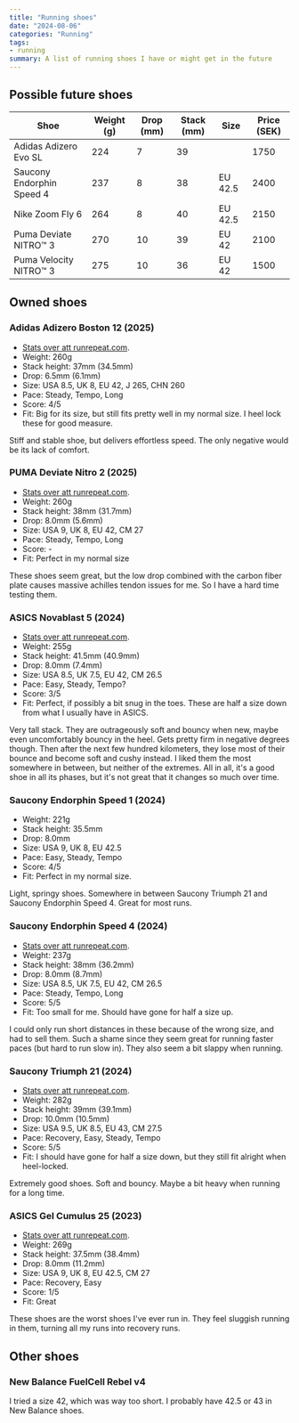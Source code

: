 ```yaml
---
title: "Running shoes"
date: "2024-08-06"
categories: "Running"
tags:
- running
summary: A list of running shoes I have or might get in the future
---
```


## Possible future shoes

| Shoe                     | Weight (g) | Drop (mm) | Stack (mm) | Size                             | Price (SEK) |
|--------------------------|------------|-----------|------------|----------------------------------|-------------|
| Adidas Adizero Evo SL    | 224        | 7         | 39         |                                  | 1750        |
| Saucony Endorphin Speed 4| 237        | 8         | 38         | EU 42.5                          | 2400        |
| Nike Zoom Fly 6          | 264        | 8         | 40         | EU 42.5                          | 2150        |
| Puma Deviate NITRO™ 3    | 270        | 10        | 39         | EU 42                            | 2100        |
| Puma Velocity NITRO™ 3   | 275        | 10        | 36         | EU 42                            | 1500        |

## Owned shoes

### Adidas Adizero Boston 12 (2025)

- [Stats over att runrepeat.com](https://runrepeat.com/adidas-adizero-boston-12).
- Weight: 260g
- Stack height: 37mm (34.5mm)
- Drop: 6.5mm (6.1mm)
- Size: USA 8.5, UK 8, EU 42, J 265, CHN 260
- Pace: Steady, Tempo, Long
- Score: 4/5
- Fit: Big for its size, but still fits pretty well in my normal size. I heel lock these for good measure.

Stiff and stable shoe, but delivers effortless speed.
The only negative would be its lack of comfort.

### PUMA Deviate Nitro 2 (2025)

- [Stats over att runrepeat.com](https://runrepeat.com/puma-deviate-nitro-2).
- Weight: 260g
- Stack height: 38mm (31.7mm)
- Drop: 8.0mm (5.6mm)
- Size: USA 9, UK 8, EU 42, CM 27
- Pace: Steady, Tempo, Long
- Score: -
- Fit: Perfect in my normal size

These shoes seem great, but the low drop combined with the carbon fiber plate causes massive achilles tendon issues for me.
So I have a hard time testing them.

### ASICS Novablast 5 (2024)

- [Stats over att runrepeat.com](https://runrepeat.com/asics-novablast-5).
- Weight: 255g
- Stack height: 41.5mm (40.9mm)
- Drop: 8.0mm (7.4mm)
- Size: USA 8.5, UK 7.5, EU 42, CM 26.5
- Pace: Easy, Steady, Tempo?
- Score: 3/5
- Fit: Perfect, if possibly a bit snug in the toes. These are half a size down from what I usually have in ASICS.

Very tall stack. They are outrageously soft and bouncy when new, maybe even uncomfortably bouncy in the heel. Gets pretty firm in negative degrees though. 
Then after the next few hundred kilometers, they lose most of their bounce and become soft and cushy instead.
I liked them the most somewhere in between, but neither of the extremes. 
All in all, it's a good shoe in all its phases, but it's not great that it changes so much over time.

### Saucony Endorphin Speed 1 (2024)

- Weight: 221g
- Stack height: 35.5mm
- Drop: 8.0mm
- Size: USA 9, UK 8, EU 42.5
- Pace: Easy, Steady, Tempo
- Score: 4/5
- Fit: Perfect in my normal size.

Light, springy shoes. Somewhere in between Saucony Triumph 21 and Saucony Endorphin Speed 4. Great for most runs.

### Saucony Endorphin Speed 4 (2024)

- [Stats over att runrepeat.com](https://runrepeat.com/saucony-endorphin-speed-4).
- Weight: 237g
- Stack height: 38mm (36.2mm)
- Drop: 8.0mm (8.7mm)
- Size: USA 8.5, UK 7.5, EU 42, CM 26.5
- Pace: Steady, Tempo, Long
- Score: 5/5
- Fit: Too small for me. Should have gone for half a size up.

I could only run short distances in these because of the wrong size, and had to sell them.
Such a shame since they seem great for running faster paces (but hard to run slow in).
They also seem a bit slappy when running.

### Saucony Triumph 21 (2024)

- [Stats over att runrepeat.com](https://runrepeat.com/saucony-triumph-21).
- Weight: 282g
- Stack height: 39mm (39.1mm)
- Drop: 10.0mm (10.5mm)
- Size: USA 9.5, UK 8.5, EU 43, CM 27.5
- Pace: Recovery, Easy, Steady, Tempo
- Score: 5/5
- Fit: I should have gone for half a size down, but they still fit alright when heel-locked.

Extremely good shoes. Soft and bouncy. Maybe a bit heavy when running for a long time.

### ASICS Gel Cumulus 25 (2023)

- [Stats over att runrepeat.com](https://runrepeat.com/asics-gel-cumulus-25).
- Weight: 269g
- Stack height: 37.5mm (38.4mm)
- Drop: 8.0mm (11.2mm)
- Size: USA 9, UK 8, EU 42.5, CM 27
- Pace: Recovery, Easy
- Score: 1/5
- Fit: Great

These shoes are the worst shoes I've ever run in.
They feel sluggish running in them, turning all my runs into recovery runs.

## Other shoes

### New Balance FuelCell Rebel v4

I tried a size 42, which was way too short. I probably have 42.5 or 43 in New Balance shoes. 
